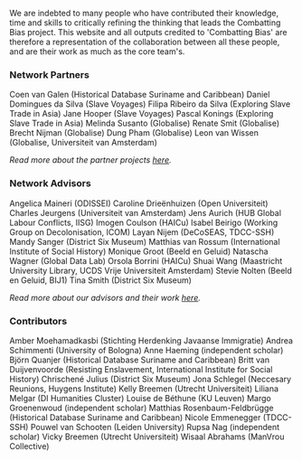 We are indebted to many people who have contributed their knowledge, time and skills to critically refining the thinking that leads the Combatting Bias project. This website and all outputs credited to 'Combatting Bias' are therefore a representation of the collaboration between all these people, and are their work as much as the core team's. 

### Network Partners

Coen van Galen (Historical Database Suriname and Caribbean)
Daniel Domingues da Silva (Slave Voyages)
Filipa Ribeiro da Silva (Exploring Slave Trade in Asia)
Jane Hooper (Slave Voyages)
Pascal Konings (Exploring Slave Trade in Asia)
Melinda Susanto (Globalise)
Renate Smit (Globalise)
Brecht Nijman (Globalise)
Dung Pham (Globalise)
Leon van Wissen (Globalise, Universiteit van Amsterdam)

*Read more about the partner projects [here](/team/partnerprojects).*

### Network Advisors

Angelica Maineri (ODISSEI)
Caroline Drieënhuizen (Open Universiteit)
Charles Jeurgens (Universiteit van Amsterdam)
Jens Aurich (HUB Global Labour Conflicts, IISG)
Imogen Coulson (HAICu)
Isabel Beirigo (Working Group on Decolonisation, ICOM)
Layan Nijem (DeCoSEAS, TDCC-SSH)
Mandy Sanger (District Six Museum)
Matthias van Rossum (International Institute of Social History)
Monique Groot (Beeld en Geluid)
Natascha Wagner (Global Data Lab)
Orsola Borrini (HAICu)
Shuai Wang (Maastricht University Library, UCDS Vrije Universiteit Amsterdam)
Stevie Nolten (Beeld en Geluid, BIJ1)
Tina Smith (District Six Museum)

*Read more about our advisors and their work [here](/team/advisors).*

### Contributors 

Amber Moehamadkasbi (Stichting Herdenking Javaanse Immigratie)
Andrea Schimmenti (University of Bologna)
Anne Haeming (independent scholar)
Björn Quanjer (Historical Database Suriname and Caribbean)
Britt van Duijvenvoorde (Resisting Enslavement, International Institute for Social History)
Chrischené Julius (District Six Museum)
Jona Schlegel (Neccesary Reunions, Huygens Institute)
Kelly Breemen (Utrecht Universiteit)
Liliana Melgar (DI Humanities Cluster)
Louise de Béthune (KU Leuven)
Margo Groenenwoud (independent scholar)
Matthias Rosenbaum-Feldbrügge (Historical Database Suriname and Caribbean)
Nicole Emmenegger (TDCC-SSH)
Pouwel van Schooten (Leiden University)
Rupsa Nag (independent scholar)
Vicky Breemen (Utrecht Universiteit)
Wisaal Abrahams (ManVrou Collective)












